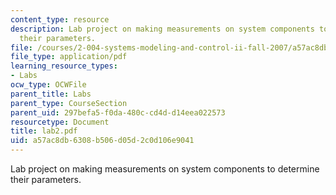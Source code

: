 ```yaml
---
content_type: resource
description: Lab project on making measurements on system components to determine
  their parameters.
file: /courses/2-004-systems-modeling-and-control-ii-fall-2007/a57ac8db6308b506d05d2c0d106e9041_lab2.pdf
file_type: application/pdf
learning_resource_types:
- Labs
ocw_type: OCWFile
parent_title: Labs
parent_type: CourseSection
parent_uid: 297befa5-f0da-480c-cd4d-d14eea022573
resourcetype: Document
title: lab2.pdf
uid: a57ac8db-6308-b506-d05d-2c0d106e9041
---
```

Lab project on making measurements on system components to determine their parameters.


